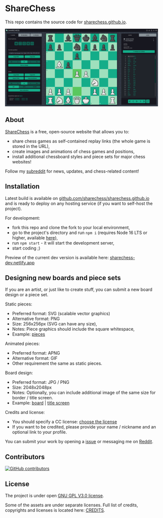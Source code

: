 # ShareChess

This repo contains the source code for [sharechess.github.io](https://sharechess.github.io/).

![Screenshot](/public/img/preview/screenshot.png)

## About

[ShareChess](https://sharechess.github.io/) is a free, open-source website that allows you to:

- share chess games as self-contained replay links (the whole game is stored in the URL),
- create images and animations of chess games and positions,
- install additional chessboard styles and piece sets for major chess websites!

Follow my [subreddit](https://www.reddit.com/r/sharechess) for news, updates, and chess-related content!

## Installation

Latest build is available on [github.com/sharechess/sharechess.github.io](https://github.com/sharechess/sharechess.github.io) and is ready to deploy on any hosting service (if you want to self-host the project).

For development:

- fork this repo and clone the fork to your local environment,
- go to the project's directory and run `npm i` (requires Node 16 LTS or higher, available [here](https://nodejs.org/en/)),
- run `npm start` - it will start the development server,
- start coding ;)

Preview of the current dev version is available here: [sharechess-dev.netlify.app](https://sharechess-dev.netlify.app)

## Designing new boards and piece sets

If you are an artist, or just like to create stuff, you can submit
a new board design or a piece set.

Static pieces:

- Preferred format: SVG (scalable vector graphics)
- Alternative format: PNG
- Size: 256x256px (SVG can have any size),
- Notes: Piece graphics should include the square whitespace,
- Example: [pieces](/public/pieces/magnetic_brown)

Animated pieces:

- Preferred format: APNG
- Alternative format: GIF
- Other requirement the same as static pieces.

Board design:

- Preferred format: JPG / PNG
- Size: 2048x2048px
- Notes: Optionally, you can include additional image of the same size for border / title screen.
- Example: [board](https://raw.githubusercontent.com/sharechess/sharechess/main/public/textures/leather01.jpg) | [title screen](https://raw.githubusercontent.com/sharechess/sharechess/main/public/textures/leather01_bg.jpg)

Credits and license:

- You should specify a CC license: [choose the license](https://creativecommons.org/choose/)
- If you want to be credited, please provide your name / nickname and an optional link to your profile.

You can submit your work by opening a [issue](https://github.com/sharechess/sharechess/issues) or messaging me on [Reddit](https://www.reddit.com/message/compose/?to=kap89&subject=ShareChess%20design).

## Contributors

[![GitHub contributors](https://contrib.rocks/image?repo=sharechess/sharechess)](https://github.com/sharechess/sharechess/graphs/contributors)

## License

The project is under open [GNU GPL V3.0 license](/LICENSE.md).

Some of the assets are under separate licenses. Full list of credits, copyrights and licenses is located here: [CREDITS](/public/CREDITS.md).
